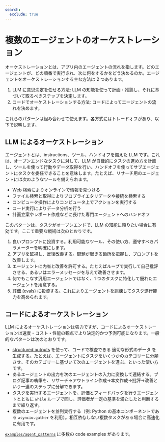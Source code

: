 ```yaml
---
search:
  exclude: true
---
```

# 複数のエージェントのオーケストレーション

オーケストレーションとは、アプリ内のエージェントの流れを指します。どのエージェントが、どの順番で実行され、次に何をするかをどう決めるのか。エージェントをオーケストレーションする主な方法は 2 つあります。

1. LLM に意思決定を任せる方法: LLM の知能を使って計画・推論し、それに基づいて取るべきステップを決定します。
2. コードでオーケストレーションする方法: コードによってエージェントの流れを決めます。

これらのパターンは組み合わせて使えます。各方式にはトレードオフがあり、以下で説明します。

## LLM によるオーケストレーション

エージェントとは、instructions、ツール、ハンドオフを備えた LLM です。これは、オープンエンドなタスクに対して、LLM が自律的にタスクの進め方を計画し、ツールを使って行動やデータ取得を行い、ハンドオフを使ってサブエージェントにタスクを委任できることを意味します。たとえば、リサーチ用のエージェントには次のようなツールを備えられます。

-   Web 検索によりオンラインで情報を見つける
-   ファイル検索と取得によりプロプライエタリデータや接続を検索する
-   コンピュータ操作によりコンピュータ上でアクションを実行する
-   コード実行によりデータ分析を行う
-   計画立案やレポート作成などに長けた専門エージェントへのハンドオフ

このパターンは、タスクがオープンエンドで、LLM の知能に頼りたい場合に有効です。ここで重要な戦術は次のとおりです。

1. 良いプロンプトに投資する。利用可能なツール、その使い方、遵守すべきパラメーターを明確にします。
2. アプリを監視し、反復改善する。問題が起きる箇所を把握し、プロンプトを改善します。
3. エージェントに内省と改善を許可する。たとえばループで実行して自己批評させる、あるいはエラーメッセージを与えて改善させます。
4. 何でもこなす汎用エージェントではなく、1 つのタスクに特化して優れたエージェントを用意する。
5. [評価 (evals)](https://platform.openai.com/docs/guides/evals) に投資する。これによりエージェントを訓練してタスク遂行能力を高められます。

## コードによるオーケストレーション

LLM によるオーケストレーションは強力ですが、コードによるオーケストレーションは速度・コスト・性能の観点でより決定的かつ予測可能になります。一般的なパターンは次のとおりです。

-   [structured outputs](https://platform.openai.com/docs/guides/structured-outputs) を使って、コードで検査できる 適切な形式のデータ を生成する。たとえば、エージェントにタスクをいくつかのカテゴリーに分類させ、そのカテゴリーに基づいて次のエージェントを選ぶ、といった使い方です。
-   あるエージェントの出力を次のエージェントの入力に変換して連結する。ブログ記事の執筆を、リサーチ→アウトライン作成→本文作成→批評→改善という一連のステップに分解できます。
-   タスクを実行するエージェントを、評価とフィードバックを行うエージェントとともに `while` ループで回し、評価者が一定の基準を満たしたと判断するまで繰り返す。
-   複数のエージェントを並列実行する（例: Python の基本コンポーネントである `asyncio.gather` を利用）。相互依存しない複数タスクがある場合に高速化に有用です。

[`examples/agent_patterns`](https://github.com/openai/openai-agents-python/tree/main/examples/agent_patterns) に多数の code examples があります。